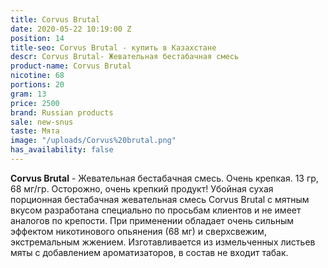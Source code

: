 ```yaml
---
title: Corvus Brutal
date: 2020-05-22 10:19:00 Z
position: 14
title-seo: Corvus Brutal - купить в Казахстане
descr: Corvus Brutal- Жевательная бестабачная смесь
product-name: Corvus Brutal
nicotine: 68
portions: 20
gram: 13
price: 2500
brand: Russian products
sale: new-snus
taste: Мята
image: "/uploads/Corvus%20brutal.png"
has_availability: false
---
```


**Corvus Brutal** - Жевательная бестабачная смесь. 
Очень крепкая. 13 гр, 68 мг/гр. 
Осторожно, очень крепкий продукт! 
Убойная сухая порционная бестабачная жевательная смесь Corvus Brutal с мятным вкусом разработана специально по просьбам клиентов и не имеет аналогов по крепости.
 При применении обладает очень сильным эффектом никотинового опьянения (68 мг) и сверхсвежим, экстремальным жжением. Изготавливается из измельченных листьев мяты с добавлением ароматизаторов, в состав не входит табак.